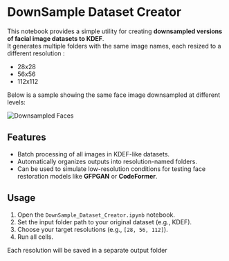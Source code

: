 # DownSample Dataset Creator

This notebook provides a simple utility for creating **downsampled versions of facial image datasets to KDEF**.  
It generates multiple folders with the same image names, each resized to a different resolution :
- 28x28
- 56x56
- 112x112

Below is a sample showing the same face image downsampled at different levels:

![Downsampled Faces](https://github.com/user-attachments/assets/d818778d-abeb-4d6b-a724-84747d5d25aa)


## Features

- Batch processing of all images in KDEF-like datasets.
- Automatically organizes outputs into resolution-named folders.
- Can be used to simulate low-resolution conditions for testing face restoration models like **GFPGAN** or **CodeFormer**.

## Usage

1. Open the `DownSample_Dataset_Creator.ipynb` notebook.
2. Set the input folder path to your original dataset (e.g., KDEF).
3. Choose your target resolutions (e.g., `[28, 56, 112]`).
4. Run all cells.

Each resolution will be saved in a separate output folder


